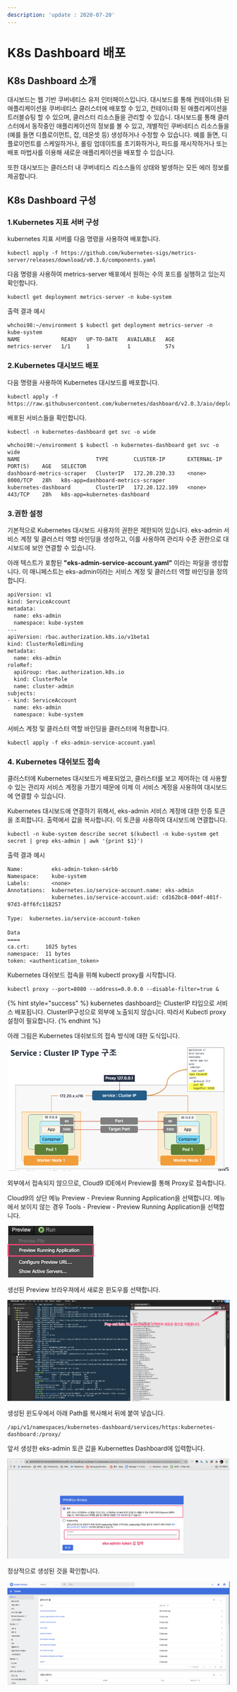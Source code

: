 ```yaml
---
description: 'update : 2020-07-20'
---
```


# K8s Dashboard 배포

## K8s Dashboard 소개

대시보드는 웹 기반 쿠버네티스 유저 인터페이스입니다. 대시보드를 통해 컨테이너화 된 애플리케이션을 쿠버네티스 클러스터에 배포할 수 있고, 컨테이너화 된 애플리케이션을 트러블슈팅 할 수 있으며, 클러스터 리소스들을 관리할 수 있습니. 대시보드를 통해 클러스터에서 동작중인 애플리케이션의 정보를 볼 수 있고, 개별적인 쿠버네티스 리소스들을\(예를 들면 디플로이먼트, 잡, 데몬셋 등\) 생성하거나 수정할 수 있습니다. 예를 들면, 디플로이먼트를 스케일하거나, 롤링 업데이트를 초기화하거나, 파드를 재시작하거나 또는 배포 마법사를 이용해 새로운 애플리케이션을 배포할 수 있습니다.

또한 대시보드는 클러스터 내 쿠버네티스 리소스들의 상태와 발생하는 모든 에러 정보를 제공합니다.

## K8s Dashboard 구성

### 1.Kubernetes 지표 서버 구성

kubernetes 지표 서버를 다음 명령을 사용하여 배포합니다.

```text
kubectl apply -f https://github.com/kubernetes-sigs/metrics-server/releases/download/v0.3.6/components.yaml
```

다음 명령을 사용하여 metrics-server 배포에서 원하는 수의 포드를 실행하고 있는지 확인합니다.

```text
kubectl get deployment metrics-server -n kube-system
```

출력 결과 예시

```text
whchoi98:~/environment $ kubectl get deployment metrics-server -n kube-system
NAME             READY   UP-TO-DATE   AVAILABLE   AGE
metrics-server   1/1     1            1           57s
```

### 2.Kubernetes 대시보드 배포

다음 명령을 사용하여 Kubernetes 대시보드를 배포합니다.

```text
kubectl apply -f https://raw.githubusercontent.com/kubernetes/dashboard/v2.0.3/aio/deploy/recommended.yaml
```

배포된 서비스들을 확인합니다.

```text
kubectl -n kubernetes-dashboard get svc -o wide
```

```text
whchoi98:~/environment $ kubectl -n kubernetes-dashboard get svc -o wide                                                    
NAME                        TYPE        CLUSTER-IP       EXTERNAL-IP   PORT(S)    AGE   SELECTOR
dashboard-metrics-scraper   ClusterIP   172.20.230.33    <none>        8000/TCP   28h   k8s-app=dashboard-metrics-scraper
kubernetes-dashboard        ClusterIP   172.20.122.109   <none>        443/TCP    28h   k8s-app=kubernetes-dashboard
```

### 3.권한 설정

기본적으로 Kubernetes 대시보드 사용자의 권한은 제한되어 있습니다. eks-admin 서비스 계정 및 클러스터 역할 바인딩을 생성하고, 이를 사용하여 관리자 수준 권한으로 대시보드에 보안 연결할 수 있습니다. 

아래 텍스트가 포함된 **"eks-admin-service-account.yaml"** 이라는 파일을 생성합니다. 이 매니페스트는 eks-admin이라는 서비스 계정 및 클러스터 역할 바인딩을 정의합니다.

```text
apiVersion: v1
kind: ServiceAccount
metadata:
  name: eks-admin
  namespace: kube-system
---
apiVersion: rbac.authorization.k8s.io/v1beta1
kind: ClusterRoleBinding
metadata:
  name: eks-admin
roleRef:
  apiGroup: rbac.authorization.k8s.io
  kind: ClusterRole
  name: cluster-admin
subjects:
- kind: ServiceAccount
  name: eks-admin
  namespace: kube-system
```

서비스 계정 및 클러스터 역할 바인딩을 클러스터에 적용합니다.

```text
kubectl apply -f eks-admin-service-account.yaml
```

### 4. Kubernetes 대쉬보드 접속

클러스터에 Kubernetes 대시보드가 배포되었고, 클러스터를 보고 제어하는 데 사용할 수 있는 관리자 서비스 계정을 가졌기 때문에 이제 이 서비스 계정을 사용하여 대시보드에 연결할 수 있습니다.

Kubernetes 대시보드에 연결하기 위해서, eks-admin 서비스 계정에 대한 인증 토큰을 조회합니다. 출력에서  값을 복사합니다. 이 토큰을 사용하여 대시보드에 연결합니다.

```text
kubectl -n kube-system describe secret $(kubectl -n kube-system get secret | grep eks-admin | awk '{print $1}')
```

출력 결과 예시

```text
Name:         eks-admin-token-s4rbb
Namespace:    kube-system
Labels:       <none>
Annotations:  kubernetes.io/service-account.name: eks-admin
              kubernetes.io/service-account.uid: cd162bc8-004f-401f-97d3-8ff6fc118257

Type:  kubernetes.io/service-account-token

Data
====
ca.crt:     1025 bytes
namespace:  11 bytes
token: <authentication_token>
```

Kubernetes 대쉬보드 접속을 위해 kubectl proxy를 시작합니다.

```text
kubectl proxy --port=8080 --address=0.0.0.0 --disable-filter=true &
```

{% hint style="success" %}
kubernetes dashboard는 ClusterIP 타입으로 서비스 배포됩니다. ClusterIP구성으로 외부에 노출되지 않습니다. 따라서 Kubectl proxy 설정이 필요합니다.
{% endhint %}

아래 그림은 Kubernetes 대쉬보드의 접속 방식에 대한 도식입니다.

![](../.gitbook/assets/image%20%2828%29.png)

외부에서 접속되지 않으므로, Cloud9 IDE에서 Preview를 통해 Proxy로 접속합니다.

Cloud9의 상단 메뉴 Preview - Preview Running Application을 선택합니다. 메뉴에서 보이지 않는 경우 Tools - Preview - Preview Running Application을 선택합니다.

![](../.gitbook/assets/image%20%2816%29.png)

생선된 Preview 브라우져에서 새로운 윈도우를 선택합니다.

![](../.gitbook/assets/image%20%282%29.png)

생성된 윈도우에서 아래 Path를 복사해서 뒤에 붙여 넣습니다.

```text
/api/v1/namespaces/kubernetes-dashboard/services/https:kubernetes-dashboard:/proxy/
```

앞서 생성한 eks-admin 토큰 값을 Kubernettes Dashboard에 입력합니다.

![](../.gitbook/assets/image%20%2827%29.png)

정상적으로 생성된 것을 확인합니다.

![](../.gitbook/assets/image%20%2820%29.png)

